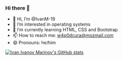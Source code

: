 ### Hi there 👋

- 👋 Hi, I’m @IvanM-19
- 👀 I’m interested in operating systems
- 🌱 I’m currently learning HTML, CSS and Bootstrap
- 📫 How to reach me: w4p0dcura@mozmail.com
- 😄 Pronouns: he/him

[![Ivan Ivanov Marinov's GitHub stats](https://github-readme-stats.vercel.app/api/top-langs?username=IvanM-19&hide=html,scss,stylus,blade,jupyter%20notebook,python,css,shell,batchfile,dockerfile,typescript&theme=algolia&show_icons=true)](https://github.com/IvanM-19)

<!---
IvanM-19/IvanM-19 is a ✨ special ✨ repository because its `README.md` (this file) appears on your GitHub profile.
You can click the Preview link to take a look at your changes.
--->

